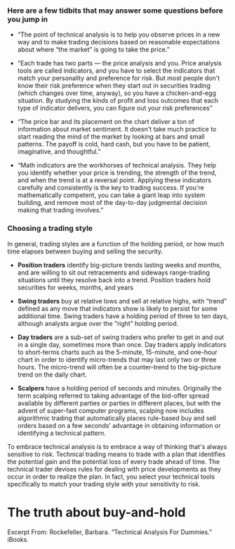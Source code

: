 ### Here are a few tidbits that may answer some questions before you jump in

* “The point of technical analysis is to help you observe prices in a new way and to make trading decisions based on reasonable expectations about where “the market” is going to take the price.”

* “Each trade has two parts — the price analysis and you. Price analysis tools are called indicators, and you have to select the indicators that match your personality and preference for risk. But most people don't know their risk preference when they start out in securities trading (which changes over time, anyway), so you have a chicken-and-egg situation. By studying the kinds of profit and loss outcomes that each type of indicator delivers, you can figure out your risk preferences”

* “The price bar and its placement on the chart deliver a ton of information about market sentiment. It doesn't take much practice to start reading the mind of the market by looking at bars and small patterns. The payoff is cold, hard cash, but you have to be patient, imaginative, and thoughtful.”
* “Math indicators are the workhorses of technical analysis. They help you identify whether your price is trending, the strength of the trend, and when the trend is at a reversal point. Applying these indicators carefully and consistently is the key to trading success. If you're mathematically competent, you can take a giant leap into system building, and remove most of the day-to-day judgmental decision making that trading involves.”

### Choosing a trading style
In general, trading styles are a function of the holding period, or how much time elapses between buying and selling the security.

* **Position traders** identify big-picture trends lasting weeks and months, and are willing to sit out retracements and sideways range-trading situations until they resolve back into a trend. Position traders hold securities for weeks, months, and years

* **Swing traders** buy at relative lows and sell at relative highs, with “trend” defined as any move that indicators show is likely to persist for some additional time. Swing traders have a holding period of three to ten days, although analysts argue over the “right” holding period.

* **Day traders** are a sub-set of swing traders who prefer to get in and out in a single day, sometimes more than once. Day traders apply indicators to short-terms charts such as the 5-minute, 15-minute, and one-hour chart in order to identify micro-trends that may last only two or three hours. The micro-trend will often be a counter-trend to the big-picture trend on the daily chart.

* **Scalpers** have a holding period of seconds and minutes. Originally the term scalping referred to taking advantage of the bid-offer spread available by different parties or parties in different places, but with the advent of super-fast computer programs, scalping now includes algorithmic trading that automatically places rule-based buy and sell orders based on a few seconds’ advantage in obtaining information or identifying a technical pattern.

To embrace technical analysis is to embrace a way of thinking that's always sensitive to risk. Technical trading means to trade with a plan that identifies the potential gain and the potential loss of every trade ahead of time. The technical trader devises rules for dealing with price developments as they occur in order to realize the plan. In fact, you select your technical tools specifically to match your trading style with your sensitivity to risk.


# The truth about buy-and-hold

Excerpt From: Rockefeller, Barbara. “Technical Analysis For Dummies.” iBooks. 
